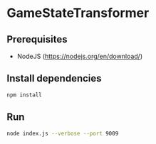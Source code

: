 # GameStateTransformer

## Prerequisites

* NodeJS (https://nodejs.org/en/download/)

## Install dependencies
```bash
npm install
```

## Run
```bash
node index.js --verbose --port 9009
```



